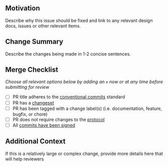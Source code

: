 ## Motivation

Describe why this issue should be fixed and link to any relevant design docs, issues or other relevant items.

## Change Summary

Describe the changes being made in 1-2 concise sentences.

## Merge Checklist

_Choose all relevant options below by adding an `x` now or at any time before submitting for review_

- [ ] PR title adheres to the [conventional commits](https://www.conventionalcommits.org/en/v1.0.0/) standard
- [ ] PR has a [changeset](https://github.com/farcasterxyz/hub-monorepo/blob/main/CONTRIBUTING.md#35-adding-changesets)
- [ ] PR has been tagged with a change label(s) (i.e. documentation, feature, bugfix, or chore)
- [ ] PR does not require changes to the [protocol](https://github.com/farcasterxyz/protocol)
- [ ] All [commits have been signed](https://github.com/farcasterxyz/hub-monorepo/blob/main/CONTRIBUTING.md#22-signing-commits)

## Additional Context

If this is a relatively large or complex change, provide more details here that will help reviewers
